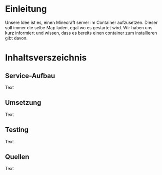 # Einleitung
Unsere Idee ist es, einen Minecraft server im Container aufzusetzen. Dieser soll immer die selbe Map laden, egal wo es gestartet wird. Wir haben uns kurz informiert und wissen, dass es bereits einen container zum installieren gibt davon.

# Inhaltsverszeichnis

## Service-Aufbau 
Text

## Umsetzung
Text

## Testing
Text

## Quellen
Text